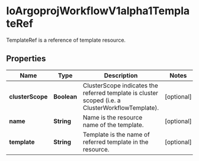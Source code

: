 

# IoArgoprojWorkflowV1alpha1TemplateRef

TemplateRef is a reference of template resource.

## Properties

Name | Type | Description | Notes
------------ | ------------- | ------------- | -------------
**clusterScope** | **Boolean** | ClusterScope indicates the referred template is cluster scoped (i.e. a ClusterWorkflowTemplate). |  [optional]
**name** | **String** | Name is the resource name of the template. |  [optional]
**template** | **String** | Template is the name of referred template in the resource. |  [optional]



